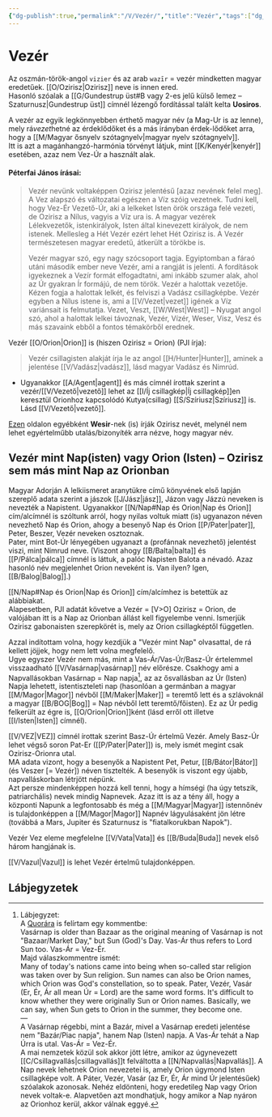 ```yaml
---
{"dg-publish":true,"permalink":"/V/Vezér/","title":"Vezér","tags":["dg_uploaded","Englishtexttranslated"],"created":"2023-10-20T01:40","updated":"2023-11-22T11:38"}
---
```



# Vezér

Az oszmán-török-angol `vizier` és az arab `wazīr` = vezér mindketten magyar eredetűek. [[O/Ozirisz\|Ozirisz]] neve is innen ered.  
Hasonló szóalak a [[G/Gundestrup üst#B vagy 2-es jelű külső lemez – Szaturnusz\|Gundestrup üst]] címnél lézengő fordítással talált kelta **Uosiros**.  

A vezér az egyik legkönnyebben érthető magyar név (a Mag-Ur is az lenne), mely rá*vezet*hetné az érdeklődőket és a más irányban érdek-lődőket arra, hogy a [[M/Magyar ősnyelv szótagnyelv\|magyar nyelv szótagnyelv]].  
Itt is azt a magánhangzó-harmónia törvényt látjuk, mint [[K/Kenyér\|kenyér]] esetében, azaz nem Vez-Úr a használt alak.  

#### Péterfai János írásai:  

> Vezér nevünk voltaképpen Ozirisz jelentésű \[azaz nevének felel meg\]. A Vez alapszó és változatai egészen a Víz szóig vezetnek. Tudni kell, hogy Vez-Ér Vezető-Úr, aki a lelkeket Isten örök országa felé vezeti, de Ozirisz a Nílus, vagyis a Víz ura is. A magyar vezérek Lélekvezetők, istenkirályok, Isten által kinevezett királyok, de nem istenek. Mellesleg a Hét Vezér ezért lehet Hét Ozirisz is. A Vezér természetesen magyar eredetű, átkerült a törökbe is.  
>
> Vezér magyar szó, egy nagy szócsoport tagja. Egyiptomban a fáraó utáni második ember neve Vezér, ami a rangját is jelenti. A fordítások igyekeznek a Vezír formát elfogadtatni, ami inkább szumer alak, ahol az Úr gyakran Ír formájú, de nem török. Vezér a halottak vezetője. Kézen fogja a halottak lelkét, és felviszi a Vadász csillagképbe. Vezér egyben a Nílus istene is, ami a [[V/Vezet\|vezet]] igének a Víz variánsait is felmutatja. Vezet, Veszt, [[W/West\|West]] – Nyugat angol szó, ahol a halottak lelkei távoznak, Vezér, Vízér, Weser, Visz, Vesz és más szavaink ebből a fontos témakörből erednek.  

Vezér [[O/Orion\|Orion]] is (hiszen Ozirisz = Orion) (PJI írja):  
> Vezér csillagisten alakját írja le az angol [[H/Hunter\|Hunter]], aminek a jelentése [[V/Vadász\|vadász]], lásd magyar Vadász és Nimrúd.  
- Ugyanakkor [[A/Agent\|agent]] és más címnél írottak szerint a vezér/[[V/Vezető\|vezető]] lehet az [[I/Íj csillagkép\|Íj csillagkép]]en keresztül Orionhoz kapcsolódó Kutya(csillag) [[S/Szíriusz\|Szíriusz]] is. Lásd [[V/Vezető\|vezető]].  

[Ezen](https://sophialinus.webs.com/egyptiancalendar.htm) oldalon egyébként **Wesir**-nek (is) írják Ozirisz nevét, melynél nem lehet egyértelműbb utalás/bizonyíték arra nézve, hogy magyar név.  

## Vezér mint Nap(isten) vagy Orion (Isten) – Ozirisz sem más mint Nap az Orionban

Magyar Adorján A lelkiismeret aranytükre című könyvének első lapján szereplő adata szerint a jászok [[J/Jász\|jász]], Jázon vagy Jázzú neveken is nevezték a Napistent. Ugyanakkor [[N/Nap#Nap és Orion\|Nap és Orion]] cím/alcímnél is szóltunk arról, hogy nyilas voltuk miatt (is) ugyanazon néven nevezhető Nap és Orion, ahogy a besenyő Nap és Orion [[P/Pater\|pater]], Peter, Beszer, Vezér neveken osztoznak.  
Pater, mint Bot-Úr lényegében ugyanazt a (profánnak nevezhető) jelentést viszi, mint Nimrud neve. (Viszont ahogy [[B/Balta\|balta]] és [[P/Pálca\|pálca]] címnél is láttuk, a palóc Napisten Balota a névadó. Azaz hasonló név megjelenhet Orion neveként is. Van ilyen? Igen, [[B/Balog\|Balog]].)  

[[N/Nap#Nap és Orion\|Nap és Orion]] cím/alcímhez is betettük az alábbiakat.  
Alapesetben, PJI adatát követve a Vezér = \[V>O\] Ozirisz = Orion, de valójában itt is a Nap az Orionban állást kell figyelembe venni. Ismerjük Ozirisz gabonaisten szerepkörét is, mely az Orion csillagképtől független.  

Azzal indítottam volna, hogy kezdjük a "Vezér mint Nap" olvasattal, de rá kellett jöjjek, hogy nem lett volna megfelelő.  
Ugye egyszer Vezér nem más, mint a Vas-Ár/Vas-Úr/Basz-Úr értelemmel visszaadható [[V/Vasárnap\|vasárnap]] név előrésze. Csakhogy ami a Napvallásokban Vasárnap = Nap napja[^1], az az ősvallásban az Úr (Isten) Napja lehetett, istentiszteleti nap (hasonlóan a germánban a magyar [[M/Magor\|Magor]] névből [[M/Maker\|Maker]] = teremtő lett és a szlávoknál a magyar [[B/BOG\|Bog]] = Nap névből lett teremtő/főisten). Ez az Úr pedig felkerült az égre is, [[O/Orion\|Orion]]ként (lásd erről ott illetve [[I/Isten\|Isten]] címnél).  

[[V/VEZ\|VEZ]] címnél írottak szerint Basz-Úr értelmű Vezér. Amely Basz-Úr lehet végső soron Pat-Er ([[P/Pater\|Pater]]) is, mely ismét megint csak Ozirisz-Orionra utal.  
MA adata vizont, hogy a besenyők a Napistent Pet, Petur, [[B/Bátor\|Bátor]] (és Veszer \[= Vezér\]) néven tisztelték. A besenyők is viszont egy újabb, napvalláskorban létrjött népünk.  
Azt persze mindenképpen hozzá kell tenni, hogy a hímségi (ha úgy tetszik, patriarchális) nevek mindig Napnevek. Azaz itt is az a tény áll, hogy a központi Napunk a legfontosabb és még a [[M/Magyar\|Magyar]] istennőnév is tulajdonképpen a [[M/Magor\|Magor]] Napnév lágyulásaként jön létre (továbbá a Mars, Jupiter és Szaturnusz is "fiatalkorukban Napok").  

Vezér Vez eleme megfelelne [[V/Vata\|Vata]] és [[B/Buda\|Buda]] nevek első három hangjának is.  

[[V/Vazul\|Vazul]] is lehet Vezér értelmű tulajdonképpen.  

## Lábjegyzetek

[^1]: Lábjegyzet:  
A [Quorára](https://qr.ae/pNfUQD) is felírtam egy kommentbe:  
Vasárnap is older than Bazaar as the original meaning of Vasárnap is not "Bazaar/Market Day," but Sun (God)'s Day. Vas-Ár thus refers to Lord Sun too. Vas-Ár = Vez-Ér.  
Majd válaszkommentre ismét:  
Many of today's nations came into being when so-called star religion was taken over by Sun religion. Sun names can also be Orion names, which Orion was God's constellation, so to speak. Pater, Vezér, Vasár (Er, Ér, Ár all mean Úr = Lord) are the same word forms. It's difficult to know whether they were originally Sun or Orion names. Basically, we can say, when Sun gets to Orion in the summer, they become one.  
—  
A Vasárnap régebbi, mint a Bazár, mivel a Vasárnap eredeti jelentése nem "Bazár/Piac napja", hanem Nap (Isten) napja. A Vas-Ár tehát a Nap Úrra is utal. Vas-Ár = Vez-Ér.  
A mai nemzetek közül sok akkor jött létre, amikor az úgynevezett [[C/Csillagvallás\|csillagvallás]]t felváltotta a [[N/Napvallás\|Napvallás]]. A Nap nevek lehetnek Orion nevezetei is, amely Orion úgymond Isten csillagképe volt. A Páter, Vezér, Vasár (az Er, Ér, Ár mind Úr jelentésűek) szóalakok azonosak. Nehéz eldönteni, hogy eredetileg Nap vagy Orion nevek voltak-e. Alapvetően azt mondhatjuk, hogy amikor a Nap nyáron az Orionhoz kerül, akkor válnak eggyé.  